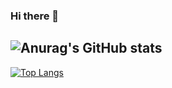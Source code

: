 ### Hi there 👋

<!--
**xiaotian1339/xiaotian1339** is a ✨ _special_ ✨ repository because its `README.md` (this file) appears on your GitHub profile.

Here are some ideas to get you started:

- 🔭 I’m currently working on ...
- 🌱 I’m currently learning ...
- 👯 I’m looking to collaborate on ...
- 🤔 I’m looking for help with ...
- 💬 Ask me about ...
- 📫 How to reach me: ...
- 😄 Pronouns: ...
- ⚡ Fun fact: ...
-->
![Anurag's GitHub stats](https://github-readme-stats.vercel.app/api?username=xiaotian1339&show_icons=true&theme=radical&count_private=true)
------
[![Top Langs](https://github-readme-stats.vercel.app/api/top-langs/?username=xiaotian1339&hide=go)](https://github.com/anuraghazra/github-readme-stats)
